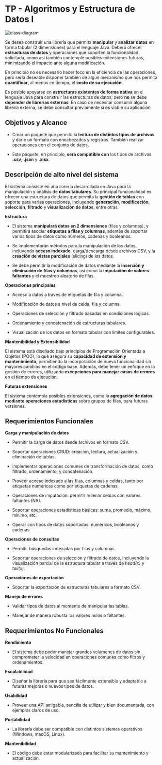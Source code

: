 # **TP - Algoritmos y Estructura de Datos I**

![class-diagram](/class-diagram.png "Class Diagram")

Se desea construir una librería que permita **manipular** y **analizar**
**datos** en forma tabular (2 dimensiones) para el lenguaje Java. Deberá
ofrecer **estructuras de datos** y operaciones que soporten la
funcionalidad solicitada, como así también contemple posibles
extensiones futuras, minimizando el impacto ante alguna modificación.

En principio no es necesario hacer foco en la eficiencia de las
operaciones, pero sería deseable disponer también de algún mecanismo que
nos permita **cuantificar**, al menos en tiempo, el **costo de su
ejecución**.

Es posible apoyarse en **estructuras existentes de forma nativa** en el
lenguaje Java para construir las estructuras de datos, pero **no** se
debe **depender de librerías externas**. En caso de necesitar consumir
alguna librería externa, se debe consultar previamente si es viable su
aplicación.

## **Objetivos y Alcance**

- Crear un paquete que permita la **lectura de distintos tipos de archivos** y darle un formato con encabezados y registros. También realizar operaciones con el conjunto de datos.

- Este paquete, en principio, **será compatible con** los tipos de archivos **.csv**, **.json** y **.xlsx**.

## **Descripción de alto nivel del sistema**

El sistema consiste en una librería desarrollada en Java para la
manipulación y análisis de **datos tabulares**. Su principal
funcionalidad es ofrecer una estructura de datos que permita la
**gestión de tablas** con soporte para varias operaciones, incluyendo
**generación**, **modificación**, **selección**, **filtrado** y
**visualización de datos**, entre otras.

**Estructura**

- El sistema **manipulará datos en 2 dimensiones** (filas y columnas), y permitirá asociar **etiquetas a filas y columnas**, además de soportar varios tipos de datos como números, cadenas y booleanos.

- Se implementarán métodos para la manipulación de los datos, incluyendo **acceso indexado**, carga/descarga desde archivos CSV, y la **creación de vistas parciales** (slicing) de los datos.

- Se debe permitir la modificación de datos mediante la **inserción y eliminación de filas y columnas**, así como la **imputación de valores faltantes** y el muestreo aleatorio de filas.

**Operaciones principales**

- Acceso a datos a través de etiquetas de fila y columna.

- Modificación de datos a nivel de celda, fila y columna.

- Operaciones de selección y filtrado basadas en condiciones lógicas.

- Ordenamiento y concatenación de estructuras tabulares.

- Visualización de los datos en formato tabular con límites configurables.

**Mantenibilidad y Extensibilidad**

El sistema está diseñado bajo principios de Programación Orientada a
Objetos (POO), lo que asegura su **capacidad de extensión y
mantenimiento**, permitiendo la incorporación de nueva funcionalidad sin
mayores cambios en el código base. Además, debe tener un enfoque en la
gestión de errores, utilizando **excepciones para manejar casos de
errores** en el tiempo de ejecución.

**Futuras extensiones**

El sistema contempla posibles extensiones, como la **agregación de datos
mediante operaciones estadísticas** sobre grupos de filas, para futuras
versiones.

## **Requerimientos Funcionales**

**Carga y manipulación de datos**

- Permitir la carga de datos desde archivos en formato CSV.

- Soportar operaciones CRUD: creación, lectura, actualización y eliminación de tablas.

- Implementar operaciones comunes de transformación de datos, como filtrado, ordenamiento, y concatenación.

- Proveer acceso indexado a las filas, columnas y celdas, tanto por etiquetas numéricas como por etiquetas de cadenas.

- Operaciones de imputación: permitir rellenar celdas con valores faltantes (NA).

- Soportar operaciones estadísticas básicas: suma, promedio, máximo, mínimo, etc.

- Operar con tipos de datos soportados: numéricos, booleanos y cadenas.

**Operaciones de consultas**

- Permitir búsquedas indexadas por filas y columnas.

- Soportar operaciones de selección y filtrado de datos, incluyendo la visualización parcial de la estructura tabular a través de _head(x)_ y _tail(x)_.

**Operaciones de exportación**

- Soportar la exportación de estructuras tabulares a formato CSV.

**Manejo de errores**

- Validar tipos de datos al momento de manipular las tablas.

- Manejar de manera robusta los valores nulos o faltantes.

## **Requerimientos No Funcionales**

**Rendimiento**

- El sistema debe poder manejar grandes volúmenes de datos sin comprometer la velocidad en operaciones comunes como filtros y ordenamientos.

**Escalabilidad**

- Diseñar la librería para que sea fácilmente extensible y adaptable a futuras mejoras o nuevos tipos de datos.

**Usabilidad**

- Proveer una API amigable, sencilla de utilizar y bien documentada, con ejemplos claros de uso.

**Portabilidad**

- La librería debe ser compatible con distintos sistemas operativos (Windows, macOS, Linux).

**Mantenibilidad**

- El código debe estar modularizado para facilitar su mantenimiento y actualización.
